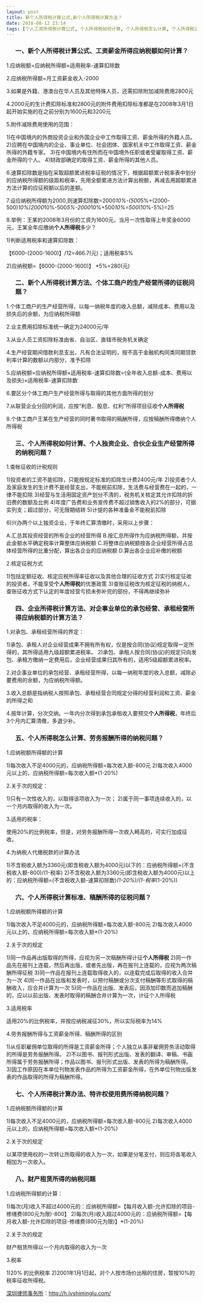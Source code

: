 ```yaml
---
layout: post
title: 新个人所得税计算公式,新个人所得税计算方法？
date: 2010-08-12 23:14
tags: [个人工资所得税计算公式, 个人所得税如何计算, 个人所得税怎么计算, 个人所得税法计算公式方法, 个人所得税率计算方法公式, 个人所得税计算标准, 企业所得税计算公式, 企业所得税计算方法, 新个人所得税计算办法, 深圳劳动法律师网, 税]
---
```

<ol>
<h3>一、新个人所得税计算公式、工资薪金所得应纳税额如何计算？</h3>
</ol>
1.应纳税额=应纳税所得额×适用税率-速算扣除数

2.应纳税所得额=月工资薪金收入-2000

3.如果是外籍、港澳台在华人员及其他特殊人员，还需扣除附加减除费用2800元

4.2000元的生计费扣除标准和2800元的附件费用扣除标准都是在2008年3月1日起开始实施的在之前分别为1600元和3200元

5.附件减除费用使用的范围：

1)在中国境内的外商投资企业和外国企业中工作取得工资、薪金所得的外籍人员。
2)应聘在中国境内的企业、事业单位、社会团体、国家机关中工作取得工资、薪金所得的外籍专家。
3)在中国境内有住所而在中国境外任职或者受雇取得工资、薪金所得的个人。
4)财政部确定的取得工资、薪金所得的其他人员。

6.速算扣除数是指在采取超额累进税率征税的情况下，根据超额累计税率表中划分的应纳税所得额的级距和税率，先用全额累进方法计算出税额，再减去用超额累进方法计算的应征税额以后的差额。

7.设应纳税所得额为2000,则速算扣除数=2000*10%-(500*5%+(2000-500)*10%)2000*10%-500*5%-2000*10%+500*10%=500*(10%-5%)=25

8.举例：王某的2008年3月份的工资为1600元，当月一次性取得上年奖金6000元，王某全年应缴纳<strong>个人所得税</strong>多少？

1)判断适用税率和速算扣除数：

【6000-(2000-1600)】/12=466.7(元)；适用税率5%

2)应纳税额=【6000-(2000-1600)】 *5%=280(元)
<ol>
<h3>二、新个人所得税计算方法、个体工商户的生产经营所得的征税问题？</h3>
</ol>
1.个体工商户的生产经营所得，以每一纳税年度的收入总额，减除成本、费用以及损失后的余额，为应纳税所得额

2.业主费用扣除标准统一确定为24000元/年

3.从业人员工资扣除标准由省、自治区、直辖市税务机关确定

4.生产经营期间借款利息支出，凡有合法证明的，按不高于金融机构同类同期贷款利率计算的数额以内部分，准予扣除

5.应纳税额=应纳税所得额×适用税率-速算扣除数=(全年收入总额-成本、费用以及损失)×适用税率-速算扣除数

6.要区分个体工商户生产经营所得与取得的其他方面所得的划分

7.从联营企业分回的利润，应按“利息、股息、红利”所得项目征收<strong>个人所得税</strong>

8.个体工商户王某在生产经营的同时著书取得的稿酬所得，应按稿酬所得缴纳个人所得税
<ol>
<h3>三、个人所得税如何计算、个人独资企业、合伙企业生产经营所得的纳税问题？</h3>
</ol>
1.查帐征收的计税规则

1)投资者的工资不能扣除，只能按规定标准的扣除生计费2400元/年
2)投资者个人及家庭发生的生计费不是经营支出，不能税前扣除，生活费与经营费在一起的，一律不能扣除
3)经营与生活用固定资产划分不清的，税务机关核定其允许扣除的折旧费的数额及比例
4)年度广告费和业务宣传费不超过销售收入的2%的部分，可据实列支；超过部分，可无限期结转
5)计提的各种准备金不能税前扣除

6)兴办两个以上独资企业，于年终汇算清缴时，采用以上步骤：

A.汇总其投资经营的所有企业的经营所得
B.按汇总所得作为应纳税所得额，并按此金额水平确定税率计算整体应纳税额
C.将整体应纳税额按各企业经营所得占总体经营所得的比重分配，算出各企业的应纳税额
D.算出各企业应补缴的税额

2.核定征税方式

1)包括定额征收、核定应税所得率征收以及其他合理的征收方式
2)实行核定征收的投资者，不能享受<strong>个人所得税</strong>的优惠政策
3)查账征税改为核定征税的纳税人，查账征收方式下认定的年度经营亏损未弥补完的部份，不得再继续弥补
<ol>
<h3>四、企业所得税计算方法、对企事业单位的承包经营、承租经营所得应纳税额的计算方法？</h3>
</ol>
1.对承包、承租经营所得的界定：

1)承包、承租人对企业经营成果不拥有所有权，仅是按合同(协议)规定取得一定所得的，其所得适用九级超额累进税率。
2)承包、承租人按合同(协议)的规定只向发包、承租方缴纳一定费用后，企业经营成果归其所有的，适用5级超额累进税率。

2.对企事业单位的承包经营、承租经营所得，以每一纳税年度的收入总额，减除必要费用的余额，为应纳税所得额。

3.收入总额是指纳税人按照承包、承租经营合同规定分得的经营利润和工资、薪金的所得之和

4.按年计算，分次交纳。一年内分次得到承包承租收入要预交<strong>个人所得税</strong>，年终后3个月内汇算清缴，多退少补。
<ol>
<h3>五、个人所得税怎么计算、劳务报酬所得的纳税问题？</h3>
</ol>
1.应纳税额所得额的计算

1)每次收入不足4000元的，应纳税所得额=每次收入额-800元
2)每次收入4000元以上的，应纳税所得额=每次收入额*(1-20%)

2.关于次的规定：

1)只有一次性收入的，以取得该项收入为一次；
2)属于同一事项连续收入的，以一个月内取得的收入为一次。

3.适用的税率：

使用20%的比例税率，但是，对劳务报酬所得一次收入畸高的，可实行加成征收。

4.为纳税人代缴税款的计算办法

1)不含税收入额为3360元(即含税收入额为4000元)以下的：应纳税所得额=(不含税收入额-800)/(1-税率)
2)不含税收入额为3360元(即含税收入额为4000元)以上的：应纳税所得额=(不含税收入额-速算扣除数)*(1-20%)/(1-税率*(1-20%))
<ol>
<h3>六、个人所得税计算标准、稿酬所得的征税问题？</h3>
</ol>
1.应纳税额所得额的计算

1)每次收入不足4000元的，应纳税所得额=每次收入额-800元
2)每次收入4000元以上的，应纳税所得额=每次收入额*(1-20%)

2.关于次的规定

1)同一作品再出版取得的所得，应视为另一次稿酬所得计征<strong>个人所得税</strong>
2)同一作品先在报刊上连载，然后再出版，或者先出版，再在报刊上连载的，应视为两次稿酬所得征税
3)同一作品在报刊上连载取得收入的，以连载完成后取得的收入合并为一次
4)同一作品在出版和发表时，以预付稿酬或分次支付稿酬等形式取得的稿酬收入，应合并计算为一次
5)同一作品在出版、发表后，因添加印数而追加稿酬的，应以以前出版、发表时取得的稿酬合并计算为一次，计征个人所得税

3.适用税率

适用20%的比例税率，并按应纳税减征30%，所以实际税率为14%

4.劳务报酬所得与工资薪金所得、稿酬所得的区别

1)从任职雇佣单位取得的所得是工资薪金所得；个人独立从事非雇佣劳务活动取得的所得是劳务报酬所得。
2)不以图书、报刊形式出版、发表的翻译、审稿、书画所得属于劳务报酬所得；作品以图书、报刊形式出版、发表的所得为稿酬所得。
3)因工作原因在本单位刊物发表作品的所得为工资薪金所得，在外单位刊物出版发表的作品取得的所得为稿酬所得。
<ol>
<h3>七、个人所得税计算办法、特许权使用费所得纳税问题？</h3>
</ol>
1.应纳税额所得额的计算

1)每次收入不足4000元的，应纳税所得额=每次收入额-800元
2)每次收入4000元以上的，应纳税所得额=每次收入额*(1-20%)

2.关于次的规定

以某项使用权的一次转让所取得的收入为一次，如果是分笔支付，则应将各笔收入相加为一次收入。
<ol>
<h3>八、财产租赁所得的纳税问题</h3>
</ol>
1.应纳税所得额的计算：

1)每次(月)收入不超过4000元的：应纳税所得额=【每月收入额-允许扣除的项目-修缮费(800元为限)-800】
2)每次(月)收入超过4000元的：应纳税所得额=【每月收入额-允许扣除的项目-修缮费(800元为限)】*(1-20%)

2.关于次的规定

财产租赁所得以一个月内取得的收入为一次

3.税率

1)20% 的比例税率
2)2001年1月1日起，对个人按市场价出租的住房，暂按10%的税率征收所得税。

<a href="http://h.lvshiminglu.com/">深圳律师事务所</a>：<a href="http://h.lvshiminglu.com/">http://h.lvshiminglu.com/</a>


